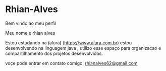 # Rhian-Alves 

Bem vindo ao meu perfil 

Meu nome e rhian alves 

Estou estudando na (alura) (https://www.alura.com.br) estou desenvolvendo na linguagem java , utilizo esse espaço para organizacao e compartilhamento dos projetos desenvolvidos.

voçe pode entrar em contato comigo: rhianalves62@gmail.com
